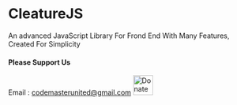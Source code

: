 # CleatureJS
An advanced JavaScript Library For Frond End With Many Features, Created For Simplicity
#### Please Support Us
Email : codemasterunited@gmail.com
[<img alt="Donate" width="40px" style="margin:auto" src="http://codemasterunited.rf.gd/CleatureJS/files/images/donate.png" />](http://codemasterunited.rf.gd/CleatureJS/donate)
